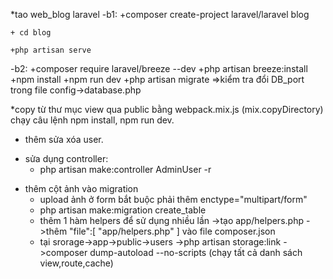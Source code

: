 *tao web_blog laravel
-b1: +composer create-project laravel/laravel blog

    + cd blog

    +php artisan serve

-b2: +composer require laravel/breeze --dev
    +php artisan breeze:install
    +npm install
    +npm run dev
    +php artisan migrate
=>kiểm tra đổi DB_port trong file config->database.php

*copy từ thư mục view qua public bằng webpack.mix.js
(mix.copyDirectory)
chạy câu lệnh npm install, npm run dev.

* thêm sửa xóa user.
- sửa dụng controller:
    + php artisan make:controller AdminUser -r
* thêm cột ảnh vào migration
    - upload ảnh ở form bắt buộc phải thêm enctype="multipart/form"
    - php artisan make:migration create_table
    - thêm 1 hàm helpers để sử dụng nhiều lần
        ->tạo app/helpers.php
        ->thêm "file":[
            "app/helpers.php"
        ]
        vào file composer.json
    - tại srorage->app->public->users
        ->php artisan storage:link
        ->composer dump-autoload --no-scripts (chạy tất cả danh sách view,route,cache)